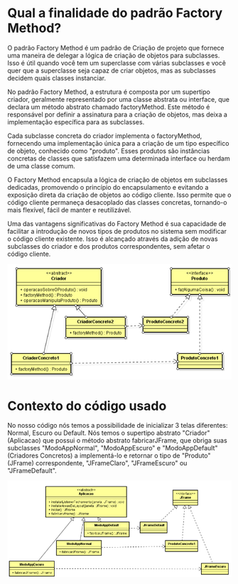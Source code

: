 # Qual a finalidade do padrão Factory Method? 
O padrão Factory Method é um padrão de Criação de projeto que fornece uma maneira de delegar a lógica de criação de objetos para subclasses. Isso é útil quando você tem um superclasse com várias subclasses e você quer que a superclasse seja capaz de criar objetos, mas as subclasses decidem quais classes instanciar.

No padrão Factory Method, a estrutura é composta por um supertipo criador, geralmente representado por uma classe abstrata ou interface, que declara um método abstrato chamado factoryMethod. Este método é responsável por definir a assinatura para a criação de objetos, mas deixa a implementação específica para as subclasses.

Cada subclasse concreta do criador implementa o factoryMethod, fornecendo uma implementação única para a criação de um tipo específico de objeto, conhecido como "produto". Esses produtos são instâncias concretas de classes que satisfazem uma determinada interface ou herdam de uma classe comum.

O Factory Method encapsula a lógica de criação de objetos em subclasses dedicadas, promovendo o princípio do encapsulamento e evitando a exposição direta da criação de objetos ao código cliente. Isso permite que o código cliente permaneça desacoplado das classes concretas, tornando-o mais flexível, fácil de manter e reutilizável.

Uma das vantagens significativas do Factory Method é sua capacidade de facilitar a introdução de novos tipos de produtos no sistema sem modificar o código cliente existente. Isso é alcançado através da adição de novas subclasses do criador e dos produtos correspondentes, sem afetar o código cliente.

![UML](UML/UML-Factory-Method.png)

# Contexto do código usado

No nosso código nós temos a possibilidade de inicializar 3 telas diferentes: Normal, Escuro ou Default. Nós temos o supertipo abstrato "Criador"(Aplicacao) que possui o método abstrato fabricarJFrame, que obriga suas subclasses "ModoAppNormal", "ModoAppEscuro" e "ModoAppDefault"(Criadores Concretos) a implementá-lo e retornar o tipo de "Produto"(JFrame) correspondente, "JFrameClaro", "JFrameEscuro" ou "JFrameDefault".

![UML do Problema](UML/UML-Factory-Method-Janelas.png)